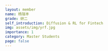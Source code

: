 ```yaml
---
layout: member
name: 杨瑞丰
grade: 研二
self_introduction: Diffusion & RL for Fintech
img: assets/img/yrf.jpg
importance: 1
category: Master Students
page: false
---
```


